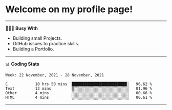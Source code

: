 # Welcome on my profile page!
<!-- print(("dralla"[::-1]+"s").capitalize()) -->

---
👨🏻‍💻 **Busy With**
* Building small Projects.
* GitHub issues to practice skills.
* Building a Portfolio.

---
📊 **Coding Stats**
<!--START_SECTION:waka-->
```text
Week: 22 November, 2021 - 28 November, 2021

C            10 hrs 50 mins  ████████████████████████░   96.62 % 
Text         13 mins         ▒░░░░░░░░░░░░░░░░░░░░░░░░   01.96 % 
Other        4 mins          ░░░░░░░░░░░░░░░░░░░░░░░░░   00.66 % 
HTML         4 mins          ░░░░░░░░░░░░░░░░░░░░░░░░░   00.61 % 
```
<!--END_SECTION:waka-->
---

